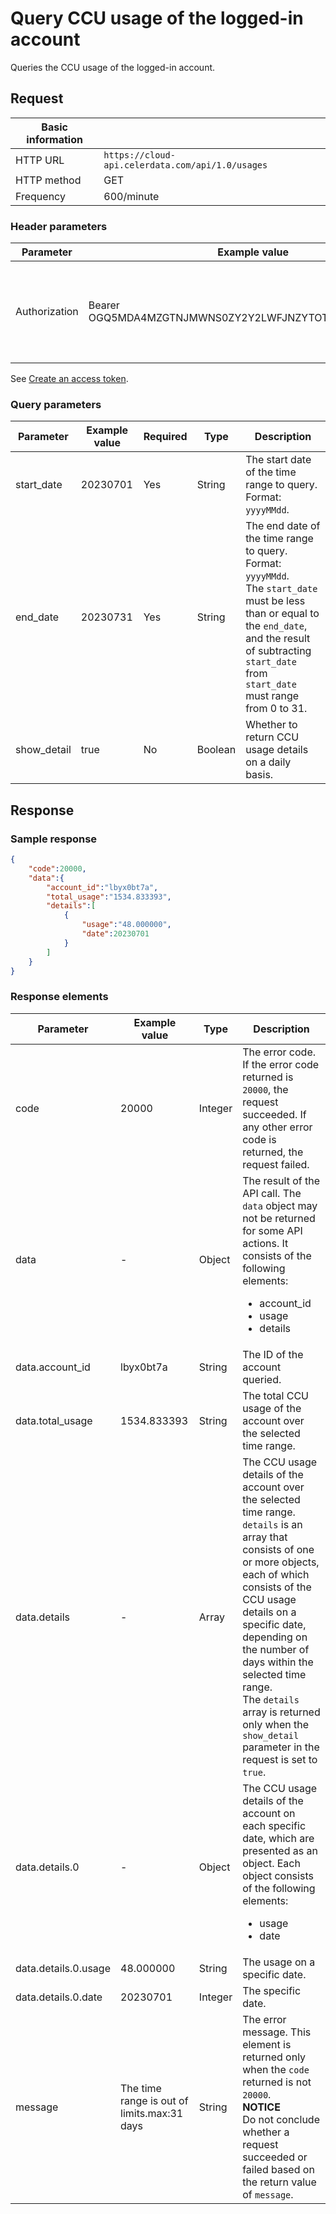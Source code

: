 # Query CCU usage of the logged-in account

Queries the CCU usage of the logged-in account.

## Request

| Basic information |                                                    |
| ----------------- | -------------------------------------------------- |
| HTTP URL          | `https://cloud-api.celerdata.com/api/1.0/usages`   |
| HTTP method       | GET                                                |
| Frequency         | 600/minute                                         |

### Header parameters

| **Parameter** | **Example value**                                       | **Required** | **Type** | **Description**                |
| ------------- | ------------------------------------------------------- | ------------ | -------- | ------------------------------ |
| Authorization | Bearer OGQ5MDA4MZGTNJMWNS0ZY2Y2LWFJNZYTOTBINMZIYTGZZDUY | Yes          | String   | The access token used to access the CelerData Cloud Private API. Format: `Bearer <access_token>`. |

See [Create an access token](../obtain_access_credentials.md#create-an-access-token).

### Query parameters

| **Parameter** | **Example value** | **Required** | **Type** | **Description**                                              |
| ------------- | ----------------- | ------------ | -------- | ------------------------------------------------------------ |
| start_date    | 20230701          | Yes          | String   | The start date of the time range to query. Format: `yyyyMMdd`. |
| end_date      | 20230731          | Yes          | String   | The end date of the time range to query. Format: `yyyyMMdd`.<br/>The `start_date` must be less than or equal to the `end_date`, and the result of subtracting `start_date` from `start_date` must range from 0 to 31. |
| show_detail   | true              | No           | Boolean  | Whether to return CCU usage details on a daily basis.        |

## Response

### Sample response

```JSON
{
    "code":20000,
    "data":{
        "account_id":"lbyx0bt7a",
        "total_usage":"1534.833393",
        "details":[
            {
                "usage":"48.000000",
                "date":20230701
            }
        ]
    }
}
```

### Response elements

| **Parameter**        | **Example value**                           | **Type** | **Description**                                              |
| -------------------- | ------------------------------------------- | -------- | ------------------------------------------------------------ |
| code                 | 20000                                       | Integer  | The error code. If the error code returned is `20000`, the request succeeded. If any other error code is returned, the request failed. |
| data                 | -                                           | Object   | The result of the API call. The `data` object may not be returned for some API actions. It consists of the following elements:<ul><li>account_id</li><li>usage</li><li>details</li></ul> |
| data.account_id      | lbyx0bt7a                                   | String   | The ID of the account queried.                               |
| data.total_usage     | 1534.833393                                 | String   | The total CCU usage of the account over the selected time range. |
| data.details         | -                                           | Array    | The CCU usage details of the account over the selected time range. `details` is an array that consists of one or more objects, each of which consists of the CCU usage details on a specific date, depending on the number of days within the selected time range.<br/>The `details` array is returned only when the `show_detail` parameter in the request is set to `true`. |
| data.details.0       | -                                           | Object   | The CCU usage details of the account on each specific date, which are presented as an object. Each object consists of the following elements:<ul><li>usage</li><li>date</li></ul> |
| data.details.0.usage | 48.000000                                   | String   | The usage on a specific date.                                |
| data.details.0.date  | 20230701                                    | Integer  | The specific date.                                           |
| message              | The time range is out of limits.max:31 days | String   | The error message. This element is returned only when the `code` returned is not `20000`.<br/>**NOTICE**<br/>Do not conclude whether a request succeeded or failed based on the return value of `message`. |
